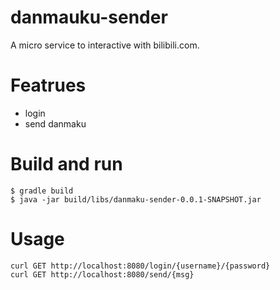 # danmauku-sender
A micro service to interactive with bilibili.com.

# Featrues
* login
* send danmaku

# Build and run

```
$ gradle build
$ java -jar build/libs/danmaku-sender-0.0.1-SNAPSHOT.jar
```

# Usage
```
curl GET http://localhost:8080/login/{username}/{password}
curl GET http://localhost:8080/send/{msg}
```
